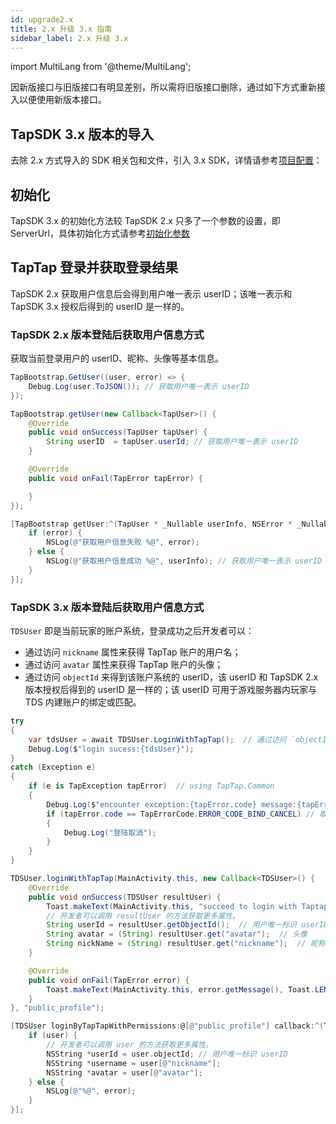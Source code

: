```yaml
---
id: upgrade2.x
title: 2.x 升级 3.x 指南
sidebar_label: 2.x 升级 3.x
---
```


import MultiLang from '@theme/MultiLang';

因新版接口与旧版接口有明显差别，所以需将旧版接口删除，通过如下方式重新接入以便使用新版本接口。

## TapSDK 3.x 版本的导入

去除 2.x 方式导入的 SDK 相关包和文件，引入 3.x SDK，详情请参考[项目配置](/sdk/start/quickstart/#项目配置)：

## 初始化

TapSDK 3.x 的初始化方法较 TapSDK 2.x 只多了一个参数的设置，即 ServerUrl，具体初始化方式请参考[初始化参数](/sdk/start/quickstart/#初始化)


## TapTap 登录并获取登录结果

TapSDK 2.x 获取用户信息后会得到用户唯一表示 userID；该唯一表示和 TapSDK 3.x 授权后得到的 userID 是一样的。

### TapSDK 2.x 版本登陆后获取用户信息方式

获取当前登录用户的 userID、昵称、头像等基本信息。

<MultiLang>

```cs
TapBootstrap.GetUser((user, error) => {
    Debug.Log(user.ToJSON()); // 获取用户唯一表示 userID
});
```

```java
TapBootstrap.getUser(new Callback<TapUser>() {
    @Override
    public void onSuccess(TapUser tapUser) {
        String userID  = tapUser.userId; // 获取用户唯一表示 userID
    }

    @Override
    public void onFail(TapError tapError) {

    }
});
```

```objectivec
[TapBootstrap getUser:^(TapUser * _Nullable userInfo, NSError * _Nullable error) {
    if (error) {
        NSLog(@"获取用户信息失败 %@", error);
    } else {
        NSLog(@"获取用户信息成功 %@", userInfo); // 获取用户唯一表示 userID
    }
}];
```

</MultiLang>

### TapSDK 3.x 版本登陆后获取用户信息方式

`TDSUser` 即是当前玩家的账户系统，登录成功之后开发者可以：

- 通过访问 `nickname` 属性来获得 TapTap 账户的用户名；
- 通过访问 `avatar` 属性来获得 TapTap 账户的头像；
- 通过访问 `objectId` 来得到该账户系统的 userID，该 userID 和 TapSDK 2.x 版本授权后得到的 userID 是一样的；该 userID 可用于游戏服务器内玩家与 TDS 内建账户的绑定或匹配。

<MultiLang>

```cs
try
{
    var tdsUser = await TDSUser.LoginWithTapTap();  // 通过访问 `objectId` 来得到该账户系统的 userID
    Debug.Log($"login sucess:{tdsUser}");
}
catch (Exception e)
{
    if (e is TapException tapError)  // using TapTap.Common
    {
        Debug.Log($"encounter exception:{tapError.code} message:{tapError.message}");
        if (tapError.code == TapErrorCode.ERROR_CODE_BIND_CANCEL) // 取消登陆
        {
            Debug.Log("登陆取消");
        }
    }
}
```

```java
TDSUser.loginWithTapTap(MainActivity.this, new Callback<TDSUser>() {
    @Override
    public void onSuccess(TDSUser resultUser) {
        Toast.makeText(MainActivity.this, "succeed to login with Taptap.", Toast.LENGTH_SHORT).show();
        // 开发者可以调用 resultUser 的方法获取更多属性。
        String userId = resultUser.getObjectId();  // 用户唯一标识 userID
        String avatar = (String) resultUser.get("avatar");  // 头像
        String nickName = (String) resultUser.get("nickname");  // 昵称
    }

    @Override
    public void onFail(TapError error) {
        Toast.makeText(MainActivity.this, error.getMessage(), Toast.LENGTH_SHORT).show();
    }
}, "public_profile");
```

```objectivec
[TDSUser loginByTapTapWithPermissions:@[@"public_profile"] callback:^(TDSUser * _Nullable user, NSError * _Nullable error) {
    if (user) {
        // 开发者可以调用 user 的方法获取更多属性。
        NSString *userId = user.objectId; // 用户唯一标识 userID
        NSString *username = user[@"nickname"];
        NSString *avatar = user[@"avatar"];
    } else {
        NSLog(@"%@", error);
    }
}];
```

</MultiLang>

